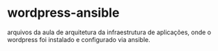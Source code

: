 # wordpress-ansible
arquivos da aula de arquitetura da infraestrutura de aplicações, onde o wordpress foi instalado e configurado via ansible. 
